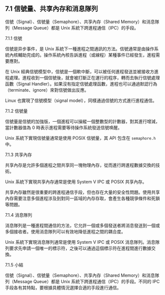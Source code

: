 ## 7.1 信號量、共享內存和消息隊列

信號（Signal）、信號量（Semaphore）、共享內存（Shared Memory）和消息隊列（Message Queue）都是 Unix 系統下跨進程通信（IPC）的手段。

7.1.1 信號

信號是异步事件，是 Unix 系統下一種進程之間通訊的方法。信號通常是由操作系統內核輔助完成的。操作系統內核告訴進程（或線程）某種事件已經發生，進程需要應對。

在 Unix 經典信號模型中，信號是一個軟中斷，可以被任何進程發送並被接收方進程處理。進程收到一個信號後，就會被打斷正在運行的程序，轉而去執行信號處理函數（Signal Handler）。如果沒有指定信號處理函數，進程也可以通過默認行為（terminate、ignore）來對信號做出反應。

Linux 也實現了信號模型（signal model），同樣通過信號的方式進行進程通信。

7.1.2 信號量

信號量是信號的加強版，一個進程可以操縱一個整數型的計數器，對其進行增減，當計數器值為 0 時表示進程需要等待操作系統發送信號唤醒。

Unix 系統下實現信號量通常是使用 POSIX 信號量，其 API 包含在 `semaphore.h` 中。

7.1.3 共享內存

共享內存是允許多個進程之間共享同一塊物理內存，從而進行跨進程數據交換的技術。

Unix 系統下實現共享內存通常是使用 System V IPC 或 POSIX 共享內存。

共享內存雖然是很重要的跨進程通信手段，但也存在大量的安全性問題。使用共享內存需要注意多個進程涉及到對同一區域的內存存取，會產生各種競爭條件和死鎖等問題。

7.1.4 消息隊列

消息隊列是一種進程間通信的方法，它允許一個或多個發送者將消息發送到一個或多個接收者。使用消息隊列可以有效地降低進程之間的耦合度。

Unix 系統下實現消息隊列通常是使用 System V IPC 或 POSIX 消息隊列。消息隊列要求先申請一個唯一的標示符，之後可以通過這個標示符在進程間進行數據交換。

7.1.5 小結

信號（Signal）、信號量（Semaphore）、共享內存（Shared Memory）和消息隊列（Message Queue）都是 Unix 系統下跨進程通信（IPC）的手段。不同的 IPC 手段各有其特點，要根據具體情況選擇合適的手段進行通信。